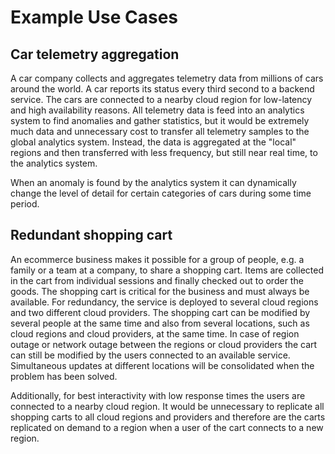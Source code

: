 # Example Use Cases

## Car telemetry aggregation

A car company collects and aggregates telemetry data from millions of cars around the world. A car reports its status
every third second to a backend service. The cars are connected to a nearby cloud region for low-latency and high
availability reasons. All telemetry data is feed into an analytics system to find anomalies and gather statistics,
but it would be extremely much data and unnecessary cost to transfer all telemetry samples to the global analytics
system. Instead, the data is aggregated at the "local" regions and then transferred with less frequency, but still
near real time, to the analytics system.

When an anomaly is found by the analytics system it can dynamically change the level of detail for certain categories
of cars during some time period.

## Redundant shopping cart

An ecommerce business makes it possible for a group of people, e.g. a family or a team at a company, to share a
shopping cart. Items are collected in the cart from individual sessions and finally checked out to order the goods.
The shopping cart is critical for the business and must always be available. For redundancy, the service is
deployed to several cloud regions and two different cloud providers. The shopping cart can be modified by several
people at the same time and also from several locations, such as cloud regions and cloud providers, at the same time.
In case of region outage or network outage between the regions or cloud providers the cart can still be modified by
the users connected to an available service. Simultaneous updates at different locations will be consolidated when
the problem has been solved.

Additionally, for best interactivity with low response times the users are connected to a nearby cloud region.
It would be unnecessary to replicate all shopping carts to all cloud regions and providers and therefore are the
carts replicated on demand to a region when a user of the cart connects to a new region.

